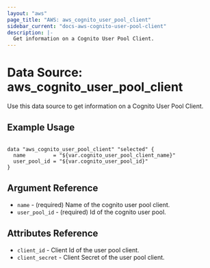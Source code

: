 ```yaml
---
layout: "aws"
page_title: "AWS: aws_cognito_user_pool_client"
sidebar_current: "docs-aws-cognito-user-pool-client"
description: |-
  Get information on a Cognito User Pool Client.
---
```


# Data Source: aws_cognito_user_pool_client

Use this data source to get information on a Cognito User Pool Client.

## Example Usage

```hcl

data "aws_cognito_user_pool_client" "selected" {
  name         = "${var.cognito_user_pool_client_name}"
  user_pool_id = "${var.cognito_user_pool_id}"
}

```

## Argument Reference

- `name` - (required) Name of the cognito user pool client.
- `user_pool_id` - (required) Id of the cognito user pool.

## Attributes Reference

- `client_id` - Client Id of the user pool client.
- `client_secret` - Client Secret of the user pool client.
